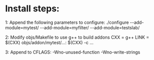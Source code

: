 # Install steps:
1: Append the following parameters to configure:
   ./configure --add-module=mytest/ --add-module=myfilter/ --add-module=testslab/

2: Modify objs/Makefile to use g++ to build addons
   CXX = g++
   LINK = $(CXX)
   objs/addon/mytest/...:
   $(CXX) -c ...
   
3: Append to CFLAGS:
   -Wno-unused-function -Wno-write-strings
